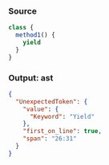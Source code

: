 ### Source
```js parse:expr
class {
  method1() {
    yield
  }
}
```

### Output: ast
```json
{
  "UnexpectedToken": {
    "value": {
      "Keyword": "Yield"
    },
    "first_on_line": true,
    "span": "26:31"
  }
}
```
